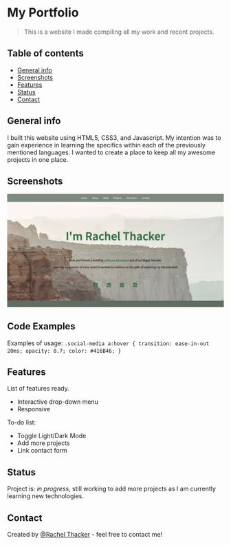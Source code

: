# My Portfolio
> This is a website I made compiling all my work and recent projects.

## Table of contents
* [General info](#general-info)
* [Screenshots](#screenshots)
* [Features](#features)
* [Status](#status)
* [Contact](#contact)

## General info
I built this website using HTML5, CSS3, and Javascript. My intention was to gain experience in learning the specifics within each of the previously mentioned languages. I wanted to create a place to keep all my awesome projects in one place.

## Screenshots
![Example screenshot](./Resources/images/Screen-Shot.png)

## Code Examples
Examples of usage:
`.social-media a:hover {
    transition: ease-in-out 20ms;
    opacity: 0.7;
    color: #416B46;
}`

## Features
List of features ready.
* Interactive drop-down menu
* Responsive

To-do list:
* Toggle Light/Dark Mode
* Add more projects
* Link contact form

## Status
Project is: _in progress_, still working to add more projects as I am currently learning new technologies.

## Contact
Created by [@Rachel Thacker](rar227@gmail.com) - feel free to contact me!